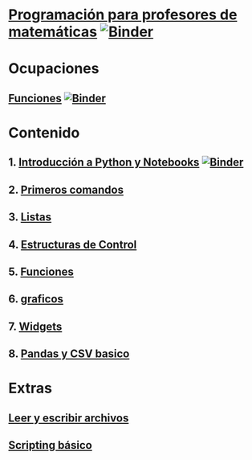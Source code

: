 # [Programación para profesores de matemáticas](content/en/Programming%20for%20Math%20Teachers.ipynb) [![Binder](https://mybinder.org/badge_logo.svg)](https://mybinder.org/v2/gh/melissawm/callicore/master?filepath=content%2Fen%2FProgramming%20for%20Math%20Teachers.ipynb)

# Ocupaciones

## [Funciones](activities/en/Functions.ipynb) [![Binder](https://mybinder.org/badge_logo.svg)](https://mybinder.org/v2/gh/melissawm/callicore/master?filepath=activities%2Fen%2FFunctions.ipynb)

# Contenido

## 1. [Introducción a Python y Notebooks](content/en/Notebook%2001%20-%20Introduction%20to%20Python%20and%20Notebooks.ipynb) [![Binder](https://mybinder.org/badge_logo.svg)](https://mybinder.org/v2/gh/melissawm/callicore/master?filepath=content%2Fen%2FNotebook%2001%20-%20Introduction%20to%20Python%20and%20Notebooks.ipynb)

## 2. [Primeros comandos](content/en/Notebook%2002%20-%20First%20Commands.ipynb)

## 3. [Listas](content/en/Notebook%2003%20-%20Lists.ipynb)

## 4. [Estructuras de Control](content/en/Notebook%2004%20-Control%20Structures.ipynb)

## 5. [Funciones](content/en/Notebook%2005%20-Functions.ipynb)

## 6. [graficos](content/en/Notebook%2006%20-Graphs.ipynb)

## 7. [Widgets](content/en/Notebook%2007%20-Widgets.ipynb)

## 8. [Pandas y CSV basico](content/en/Notebook%2008%20-Pandas%20and%20Basic%20CSV.ipynb)

# Extras

## [Leer y escribir archivos](content/en/Notebook%20Extra-Reading%20and%20Writing%20Files.ipynb)

## [Scripting básico](content/en/Notebook%20Extra-Basic%20Scripting.ipynb)
